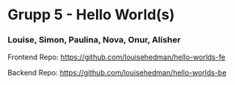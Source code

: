 # Grupp 5 - Hello World(s) 
### Louise, Simon, Paulina, Nova, Onur, Alisher 


Frontend Repo: 
https://github.com/louisehedman/hello-worlds-fe

Backend Repo: 
https://github.com/louisehedman/hello-worlds-be
